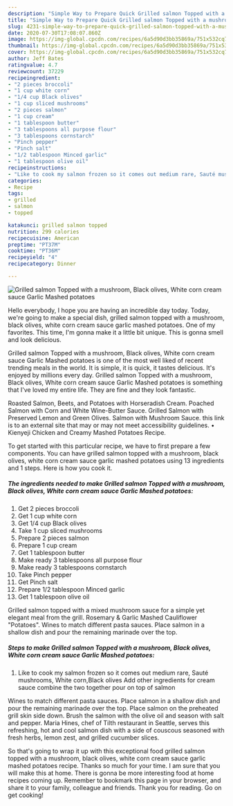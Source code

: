 ```yaml
---
description: "Simple Way to Prepare Quick Grilled salmon Topped with a mushroom, Black olives, White corn cream sauce Garlic Mashed potatoes"
title: "Simple Way to Prepare Quick Grilled salmon Topped with a mushroom, Black olives, White corn cream sauce Garlic Mashed potatoes"
slug: 4231-simple-way-to-prepare-quick-grilled-salmon-topped-with-a-mushroom-black-olives-white-corn-cream-sauce-garlic-mashed-potatoes
date: 2020-07-30T17:08:07.860Z
image: https://img-global.cpcdn.com/recipes/6a5d90d3bb35869a/751x532cq70/grilled-salmon-topped-with-a-mushroom-black-olives-white-corn-cream-sauce-garlic-mashed-potatoes-recipe-main-photo.jpg
thumbnail: https://img-global.cpcdn.com/recipes/6a5d90d3bb35869a/751x532cq70/grilled-salmon-topped-with-a-mushroom-black-olives-white-corn-cream-sauce-garlic-mashed-potatoes-recipe-main-photo.jpg
cover: https://img-global.cpcdn.com/recipes/6a5d90d3bb35869a/751x532cq70/grilled-salmon-topped-with-a-mushroom-black-olives-white-corn-cream-sauce-garlic-mashed-potatoes-recipe-main-photo.jpg
author: Jeff Bates
ratingvalue: 4.7
reviewcount: 37229
recipeingredient:
- "2 pieces broccoli"
- "1 cup white corn"
- "1/4 cup Black olives"
- "1 cup sliced mushrooms"
- "2 pieces salmon"
- "1 cup cream"
- "1 tablespoon butter"
- "3 tablespoons all purpose flour"
- "3 tablespoons cornstarch"
- "Pinch pepper"
- "Pinch salt"
- "1/2 tablespoon Minced garlic"
- "1 tablespoon olive oil"
recipeinstructions:
- "Like to cook my salmon frozen so it comes out medium rare, Sauté mushrooms, White corn,Black olives Add other ingredients for cream sauce combine the two together pour on top of salmon"
categories:
- Recipe
tags:
- grilled
- salmon
- topped

katakunci: grilled salmon topped 
nutrition: 299 calories
recipecuisine: American
preptime: "PT37M"
cooktime: "PT36M"
recipeyield: "4"
recipecategory: Dinner

---
```



![Grilled salmon Topped with a mushroom, Black olives, White corn cream sauce Garlic Mashed potatoes](https://img-global.cpcdn.com/recipes/6a5d90d3bb35869a/751x532cq70/grilled-salmon-topped-with-a-mushroom-black-olives-white-corn-cream-sauce-garlic-mashed-potatoes-recipe-main-photo.jpg)

Hello everybody, I hope you are having an incredible day today. Today, we're going to make a special dish, grilled salmon topped with a mushroom, black olives, white corn cream sauce garlic mashed potatoes. One of my favorites. This time, I'm gonna make it a little bit unique. This is gonna smell and look delicious.

Grilled salmon Topped with a mushroom, Black olives, White corn cream sauce Garlic Mashed potatoes is one of the most well liked of recent trending meals in the world. It is simple, it is quick, it tastes delicious. It's enjoyed by millions every day. Grilled salmon Topped with a mushroom, Black olives, White corn cream sauce Garlic Mashed potatoes is something that I've loved my entire life. They are fine and they look fantastic.

Roasted Salmon, Beets, and Potatoes with Horseradish Cream. Poached Salmon with Corn and White Wine-Butter Sauce. Grilled Salmon with Preserved Lemon and Green Olives. Salmon with Mushroom Sauce. this link is to an external site that may or may not meet accessibility guidelines. • Kienyeji Chicken and Creamy Mashed Potatoes Recipe.


To get started with this particular recipe, we have to first prepare a few components. You can have grilled salmon topped with a mushroom, black olives, white corn cream sauce garlic mashed potatoes using 13 ingredients and 1 steps. Here is how you cook it.

<!--inarticleads1-->

##### The ingredients needed to make Grilled salmon Topped with a mushroom, Black olives, White corn cream sauce Garlic Mashed potatoes:

1. Get 2 pieces broccoli
1. Get 1 cup white corn
1. Get 1/4 cup Black olives
1. Take 1 cup sliced mushrooms
1. Prepare 2 pieces salmon
1. Prepare 1 cup cream
1. Get 1 tablespoon butter
1. Make ready 3 tablespoons all purpose flour
1. Make ready 3 tablespoons cornstarch
1. Take Pinch pepper
1. Get Pinch salt
1. Prepare 1/2 tablespoon Minced garlic
1. Get 1 tablespoon olive oil


Grilled salmon topped with a mixed mushroom sauce for a simple yet elegant meal from the grill. Rosemary &amp; Garlic Mashed Cauliflower &#34;Potatoes&#34;. Wines to match different pasta sauces. Place salmon in a shallow dish and pour the remaining marinade over the top. 

<!--inarticleads2-->

##### Steps to make Grilled salmon Topped with a mushroom, Black olives, White corn cream sauce Garlic Mashed potatoes:

1. Like to cook my salmon frozen so it comes out medium rare, Sauté mushrooms, White corn,Black olives Add other ingredients for cream sauce combine the two together pour on top of salmon


Wines to match different pasta sauces. Place salmon in a shallow dish and pour the remaining marinade over the top. Place salmon on the preheated grill skin side down. Brush the salmon with the olive oil and season with salt and pepper. Maria Hines, chef of Tilth restaurant in Seattle, serves this refreshing, hot and cool salmon dish with a side of couscous seasoned with fresh herbs, lemon zest, and grilled cucumber slices. 

So that's going to wrap it up with this exceptional food grilled salmon topped with a mushroom, black olives, white corn cream sauce garlic mashed potatoes recipe. Thanks so much for your time. I am sure that you will make this at home. There is gonna be more interesting food at home recipes coming up. Remember to bookmark this page in your browser, and share it to your family, colleague and friends. Thank you for reading. Go on get cooking!

